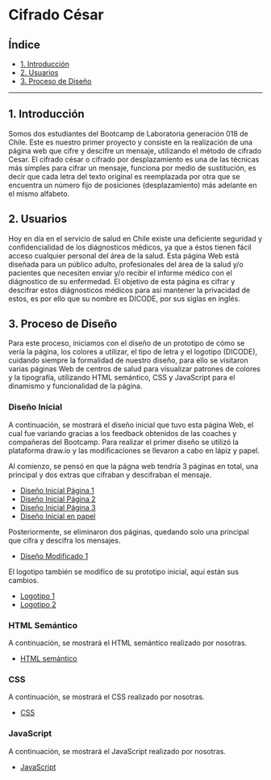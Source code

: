 # Cifrado César

## Índice

* [1. Introducción](#1-introducción)
* [2. Usuarios](#2-usuarios)
* [3. Proceso de Diseño](#3-proceso-de-diseño)

***

## 1. Introducción

Somos dos estudiantes del Bootcamp de Laboratoria generación 018 de Chile. Este es nuestro primer proyecto y consiste en la realización de una página web que cifre y descifre un mensaje, utilizando el método de cifrado Cesar. El cifrado césar o cifrado por desplazamiento es una de las técnicas más simples para cifrar un mensaje, funciona por medio de sustitución, es decir que cada letra del texto original es reemplazada por otra que se encuentra un número fijo de posiciones (desplazamiento) más adelante en el mismo alfabeto.

## 2. Usuarios

Hoy en día en el servicio de salud en Chile existe una deficiente seguridad y confidencialidad de los diágnosticos médicos, ya que a éstos tienen fácil acceso cualquier personal del área de la salud. Esta página Web está diseñada para un público adulto, profesionales del área de la salud y/o pacientes que necesiten enviar y/o recibir el informe médico con el diágnostico de su enfermedad. El objetivo de esta página es cifrar y descifrar estos diágnosticos médicos para así mantener la privacidad de estos, es por ello que su nombre es DICODE, por sus siglas en inglés. 

## 3. Proceso de Diseño

Para este proceso, iniciamos con el diseño de un prototipo de cómo se vería la página, los colores a utilizar, el tipo de letra y el logotipo (DICODE), cuidando siempre la formalidad de nuestro diseño, para ello se visitaron varias páginas Web de centros de salud para visualizar patrones de colores y la tipografía, utilizando HTML semántico, CSS y JavaScript para el dinamismo y funcionalidad de la página.

### Diseño Inicial

A continuación, se mostrará el diseño inicial que tuvo esta página Web, el cual fue variando gracias a los feedback obtenidos de las coaches y compañeras del Bootcamp. Para realizar el primer diseño se utilizó la plataforma draw.io y las modificaciones se llevaron a cabo en lápiz y papel. 

Al comienzo, se pensó en que la págna web tendría 3 páginas en total, una principal y dos extras que cifraban y descifraban el mensaje. 

  * [Diseño Inicial Página 1](https://curriculum.laboratoria.la/es/topics/html/02-html5/02-semantic-html)
  * [Diseño Inicial Página 2](https://curriculum.laboratoria.la/es/topics/html/02-html5/02-semantic-html)
  * [Diseño Inicial Página 3](https://curriculum.laboratoria.la/es/topics/html/02-html5/02-semantic-html)
  * [Diseño Inicial en papel](https://curriculum.laboratoria.la/es/topics/html/02-html5/02-semantic-html)


Posteriormente, se eliminaron dos páginas, quedando solo una principal que cifra y descifra los mensajes. 

  * [Diseño Modificado 1](https://curriculum.laboratoria.la/es/topics/html/02-html5/02-semantic-html)

El logotipo también se modifico de  su prototipo inicial, aquí están sus cambios.

  * [Logotipo 1](https://curriculum.laboratoria.la/es/topics/html/02-html5/02-semantic-html)
  * [Logotipo 2](https://curriculum.laboratoria.la/es/topics/html/02-html5/02-semantic-html)

### HTML Semántico

A continuación, se mostrará el HTML semántico realizado por nosotras. 

  * [HTML semántico](https://curriculum.laboratoria.la/es/topics/css/01-css/01-intro-css)

### CSS 

A continuación, se mostrará el CSS realizado por nosotras.

  * [CSS](https://curriculum.laboratoria.la/es/topics/browser/02-dom/03-1-dom-methods-selection)

### JavaScript

A continuación, se mostrará el JavaScript realizado por nosotras.

  * [JavaScript](https://developer.mozilla.org/es/docs/Web/JavaScript/Data_structures#valores_primitivos)

